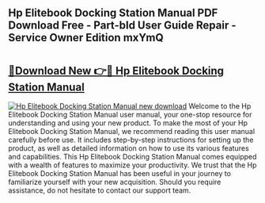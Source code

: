 ## Hp Elitebook Docking Station Manual PDF Download Free - Part-bId User Guide Repair - Service Owner Edition mxYmQ

# <h2><a href="http://bc50932.oget.top/?id=Hp+Elitebook+Docking+Station+Manual">🔗Download New 👉🔴 Hp Elitebook Docking Station Manual</a></h2>

[![Hp Elitebook Docking Station Manual new download](https://i.imgur.com/5g1atiW.png)](http://bc50932.oget.top/?id=Hp+Elitebook+Docking+Station+Manual)
Welcome to the Hp Elitebook Docking Station Manual user manual, your one-stop resource for understanding and using your new product. To make the most of your Hp Elitebook Docking Station Manual, we recommend reading this user manual carefully before use. It includes step-by-step instructions for setting up the product, as well as detailed information on how to use its various features and capabilities. This Hp Elitebook Docking Station Manual comes equipped with a wealth of features to maximize your productivity. We trust that the Hp Elitebook Docking Station Manual has been useful in your journey to familiarize yourself with your new acquisition. Should you require assistance, do not hesitate to contact our support team.
